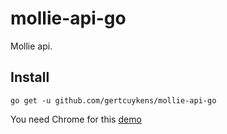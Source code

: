 # mollie-api-go

Mollie api.

## Install

    go get -u github.com/gertcuykens/mollie-api-go

You need Chrome for this [demo](https://mollie-api-go.appspot.com)
